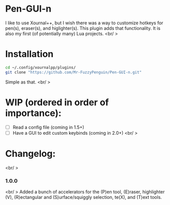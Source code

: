 # Pen-GUI-n
I like to use Xournal++, but I wish there was a way to customize hotkeys for pen(s), eraser(s), and higlighter(s). This plugin adds that functionality. It is also my first (of potentially many) Lua projects.
<br/ >
# Installation
```bash
cd ~/.config/xournalpp/plugins/
git clone "https://github.com/Mr-FuzzyPenguin/Pen-GUI-n.git"
```
Simple as that.
<br/ >
# WIP (ordered in order of importance):
- [ ] Read a config file (coming in 1.5+)
- [ ] Have a GUI to edit custom keybinds (coming in 2.0+)
<br/ >
# Changelog:
<br/ >
### 1.0.0
<br/ >
Added a bunch of accelerators for the (P)en tool, (E)raser, highlighter (V), (R)ectangular and (S)urface/squiggly selection, te(X), and (T)ext tools.
